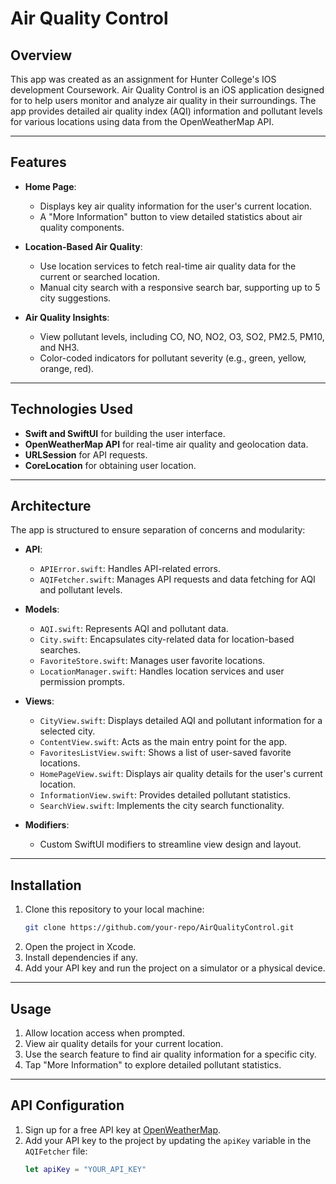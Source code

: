 # Air Quality Control

## Overview

This app was created as an assignment for Hunter College's IOS development Coursework. Air Quality Control is an iOS application designed for to help users monitor and analyze air quality in their surroundings. The app provides detailed air quality index (AQI) information and pollutant levels for various locations using data from the OpenWeatherMap API.

---

## Features

- **Home Page**:

  - Displays key air quality information for the user's current location.
  - A "More Information" button to view detailed statistics about air quality components.

- **Location-Based Air Quality**:

  - Use location services to fetch real-time air quality data for the current or searched location.
  - Manual city search with a responsive search bar, supporting up to 5 city suggestions.

- **Air Quality Insights**:

  - View pollutant levels, including CO, NO, NO2, O3, SO2, PM2.5, PM10, and NH3.
  - Color-coded indicators for pollutant severity (e.g., green, yellow, orange, red).

---

## Technologies Used

- **Swift and SwiftUI** for building the user interface.
- **OpenWeatherMap API** for real-time air quality and geolocation data.
- **URLSession** for API requests.
- **CoreLocation** for obtaining user location.

---

## Architecture

The app is structured to ensure separation of concerns and modularity:

- **API**:

  - `APIError.swift`: Handles API-related errors.
  - `AQIFetcher.swift`: Manages API requests and data fetching for AQI and pollutant levels.

- **Models**:

  - `AQI.swift`: Represents AQI and pollutant data.
  - `City.swift`: Encapsulates city-related data for location-based searches.
  - `FavoriteStore.swift`: Manages user favorite locations.
  - `LocationManager.swift`: Handles location services and user permission prompts.

- **Views**:

  - `CityView.swift`: Displays detailed AQI and pollutant information for a selected city.
  - `ContentView.swift`: Acts as the main entry point for the app.
  - `FavoritesListView.swift`: Shows a list of user-saved favorite locations.
  - `HomePageView.swift`: Displays air quality details for the user's current location.
  - `InformationView.swift`: Provides detailed pollutant statistics.
  - `SearchView.swift`: Implements the city search functionality.

- **Modifiers**:
  - Custom SwiftUI modifiers to streamline view design and layout.

---

## Installation

1. Clone this repository to your local machine:
   ```bash
   git clone https://github.com/your-repo/AirQualityControl.git
   ```
2. Open the project in Xcode.
3. Install dependencies if any.
4. Add your API key and run the project on a simulator or a physical device.

---

## Usage

1. Allow location access when prompted.
2. View air quality details for your current location.
3. Use the search feature to find air quality information for a specific city.
4. Tap "More Information" to explore detailed pollutant statistics.

---

## API Configuration

1. Sign up for a free API key at [OpenWeatherMap](https://openweathermap.org/).
2. Add your API key to the project by updating the `apiKey` variable in the `AQIFetcher` file:
   ```swift
   let apiKey = "YOUR_API_KEY"
   ```

